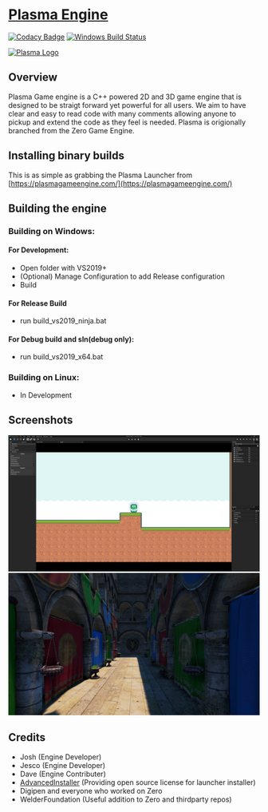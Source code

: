 # [Plasma Engine](https://plasmagameengine.com/)
[![Codacy Badge](https://app.codacy.com/project/badge/Grade/80c719056cfe489692ce358756143673)](https://www.codacy.com/gh/PlasmaEngine/PlasmaEngine/dashboard?utm_source=github.com&amp;utm_medium=referral&amp;utm_content=PlasmaEngine/PlasmaEngine&amp;utm_campaign=Badge_Grade)
[![Windows Build Status](https://travis-ci.org/PlasmaEngine/PlasmaEngine.svg?branch=master)](https://travis-ci.org/PlasmaEngine/PlasmaEngine)

[![Plasma Logo](https://raw.githubusercontent.com/PlasmaEngine/PlasmaEngine/master/GithubMedia/LargeLogo.png)](https://plasmagameengine.com/)

## Overview
Plasma Game engine is a C++ powered 2D and 3D game engine that is designed to be straigt forward yet powerful for all users. We aim to have clear and easy to read code with many comments allowing anyone to pickup and extend the code as they feel is needed. Plasma is origionally branched from the Zero Game Engine.

## Installing binary builds
This is as simple as grabbing the Plasma Launcher from [https://plasmagameengine.com/](https://plasmagameengine.com/)

## Building the engine
  
### Building on Windows:
#### For Development:
   - Open folder with VS2019+
   - (Optional) Manage Configuration to add Release configuration
   - Build

#### For Release Build
   - run build_vs2019_ninja.bat

#### For Debug build and sln(debug only):
   - run build_vs2019_x64.bat

### Building on Linux:
   - In Development

## Screenshots
![Image of Plasma Engine 3D](https://raw.githubusercontent.com/PlasmaEngine/PlasmaEngine/master/GithubMedia/PlasmaEngine1.PNG)
![Image of Plasma Engine 2D](https://raw.githubusercontent.com/PlasmaEngine/PlasmaEngine/master/GithubMedia/PlasmaEngine2.PNG)

## Credits
  - Josh (Engine Developer)
  - Jesco (Engine Developer)
  - Dave (Engine Contributer)
  - [AdvancedInstaller](https://www.advancedinstaller.com/) (Providing open source license for launcher installer)
  - Digipen and everyone who worked on Zero
  - WelderFoundation (Useful addition to Zero and thirdparty repos)
